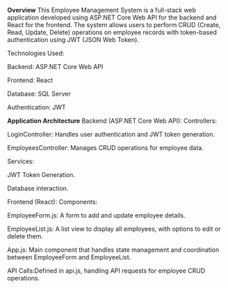 **Overview**
This Employee Management System is a full-stack web application developed using ASP.NET Core Web API for the backend and React for the frontend.
The system allows users to perform CRUD (Create, Read, Update, Delete) operations on employee records with token-based authentication using JWT (JSON Web Token).

Technologies Used:

Backend: ASP.NET Core Web API

Frontend: React

Database: SQL Server

Authentication: JWT


**Application Architecture**
Backend (ASP.NET Core Web API):
Controllers:

LoginController: Handles user authentication and JWT token generation.

EmployeesController: Manages CRUD operations for employee data.

Services:

JWT Token Generation.

Database interaction.

Frontend (React):
Components:

EmployeeForm.js: A form to add and update employee details.

EmployeeList.js: A list view to display all employees, with options to edit or delete them.

App.js: Main component that handles state management and coordination between EmployeeForm and EmployeeList.

API Calls:Defined in api.js, handling API requests for employee CRUD operations.
